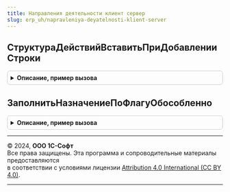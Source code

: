 ```yaml
---
title: Направления деятельности клиент сервер
slug: erp_uh/napravleniya-deyatelnosti-klient-server
---
```



## СтруктураДействийВставитьПриДобавленииСтроки
<details style="margin: 1em 0; padding: 0.5em; border: 1px solid #ccc; border-radius: 6px;">

<summary style="font-weight: bold; cursor: pointer;">Описание, пример вызова</summary>

```bsl

// Устарело. Необходимо использовать НазначенияКлиентСервер.СтруктураДействийВставитьПриДобавленииСтроки
// Предназначена для использования в формах документах в обработчиках событий, которые приводят к изменению назначения в
// строке табличной части документа. Добавляет в структуру действий действие, которое отрабатывается механизмами
// обработки табличных частей (см. ОбработкаТабличнойЧастиКлиент.ОбработатьСтрокуТЧ) Выполнение такого
// действия актуализирует назначение в строке табличной части документа, в соответствии с изменившимся направлением деятельности.
//
// Параметры:
//  Форма - ФормаКлиентскогоПриложения - Форма в которой необходимо выполнить действие по обработки строки табличной части.
//  СтруктураДействий - Структура - Структура действий, используемая механизмами обработки табличных частей (см. ОбработкаТабличнойЧастиКлиент.ОбработатьСтрокуТЧ).
//
Процедура СтруктураДействийВставитьПриДобавленииСтроки(Форма, СтруктураДействий) Экспорт
```

Пример вызова
```bsl
НаправленияДеятельностиКлиентСервер.СтруктураДействийВставитьПриДобавленииСтроки(Форма, СтруктураДействий) 
```
</details>

## ЗаполнитьНазначениеПоФлагуОбособленно
<details style="margin: 1em 0; padding: 0.5em; border: 1px solid #ccc; border-radius: 6px;">

<summary style="font-weight: bold; cursor: pointer;">Описание, пример вызова</summary>

```bsl

// Устарело. Необходимо использовать НазначенияКлиентСервер.ЗаполнитьНазначениеПоФлагуОбособленно
// Заполняет невидимое поле Назначение в документах исходя из заполненного поля Обособленно.
//
// Параметры:
//  Форма - ФормаКлиентскогоПриложения - Форма в которой необходимо выполнить действие по обработки строки табличной части.
//  ТекущаяСтрока - ДанныеФормыЭлементКоллекции - строка в которой нужно заполнить назначение исходя из флага Обособленно.
//
Процедура ЗаполнитьНазначениеПоФлагуОбособленно(Форма, ТекущаяСтрока) Экспорт
```

Пример вызова
```bsl
НаправленияДеятельностиКлиентСервер.ЗаполнитьНазначениеПоФлагуОбособленно(Форма, ТекущаяСтрока) 
```
</details>

---

© 2024, **ООО 1С-Софт**  
Все права защищены. Эта программа и сопроводительные материалы предоставляются  
в соответствии с условиями лицензии [Attribution 4.0 International (CC BY 4.0)](https://creativecommons.org/licenses/by/4.0/legalcode).

---
